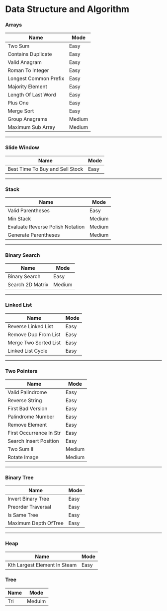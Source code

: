 # Data Structure and Algorithm

### Arrays
| Name                  | Mode   |
|-----------------------|--------|
| Two Sum               | Easy   |
| Contains Duplicate    | Easy   |
| Valid Anagram         | Easy   |
| Roman To Integer      | Easy   |
| Longest Common Prefix | Easy   |
| Majority Element      | Easy   |
| Length Of Last Word   | Easy   |
| Plus One              | Easy   |
| Merge Sort            | Easy   |
| Group Anagrams        | Medium |
| Maximum Sub Array     | Medium |

___

### Slide Window
| Name | Mode   |
|------|--------|
|  Best Time To Buy and Sell Stock | Easy |

___

### Stack
| Name                             | Mode   |
|----------------------------------|--------|
| Valid Parentheses                | Easy |
| Min Stack                        | Medium |
| Evaluate Reverse Polish Notation | Medium |
| Generate Parentheses             | Medium |

___

### Binary Search
| Name             | Mode   |
|------------------|--------|
| Binary Search    | Easy   |
| Search 2D Matrix | Medium |

___

### Linked List
| Name                  | Mode   |
|-----------------------|--------|
| Reverse Linked List   | Easy |
| Remove Dup From List  | Easy |
| Merge Two Sorted List | Easy |
| Linked List Cycle     | Easy |

---

### Two Pointers
| Name                    | Mode   |
|-------------------------|--------|
| Valid Palindrome        | Easy   |
| Reverse String          | Easy   |
| First Bad Version       | Easy   |
| Palindrome Number       | Easy   |
| Remove Element          | Easy   |
| First Occurrence In Str | Easy   |
| Search Insert Position  | Easy   |
| Two Sum II              | Medium |
| Rotate Image            | Medium |

---

### Binary Tree
| Name               | Mode   |
|--------------------|--------|
| Invert Binary Tree | Easy   |
| Preorder Traversal | Easy   |
| Is Same Tree       | Easy   |
| Maximum Depth OfTree | Easy   |

---

### Heap
| Name                         | Mode   |
|------------------------------|--------|
| Kth Largest Element In Steam | Easy   |

### Tree
| Name | Mode   |
|------|--------|
| Tri  | Meduim |
